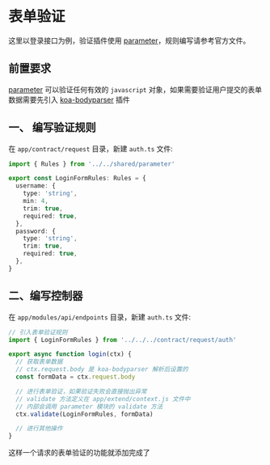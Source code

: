 # 表单验证

这里以登录接口为例，验证插件使用 [parameter][parameter]，规则编写请参考官方文件。

## 前置要求

[parameter][parameter] 可以验证任何有效的 `javascript` 对象，如果需要验证用户提交的表单数据需要先引入 [koa-bodyparser][koa-bodyparser] 插件

## 一、 编写验证规则

在 `app/contract/request` 目录，新建 `auth.ts` 文件:

```typescript
import { Rules } from '../../shared/parameter'

export const LoginFormRules: Rules = {
  username: {
    type: 'string',
    min: 4,
    trim: true,
    required: true,
  },
  password: {
    type: 'string',
    trim: true,
    required: true,
  },
}
```

## 二、编写控制器

在 `app/modules/api/endpoints` 目录，新建 `auth.ts` 文件:

```javascript
// 引入表单验证规则
import { LoginFormRules } from '../../../contract/request/auth'

export async function login(ctx) {
  // 获取表单数据
  // ctx.request.body 是 koa-bodyparser 解析后设置的
  const formData = ctx.request.body

  // 进行表单验证，如果验证失败会直接抛出异常
  // validate 方法定义在 app/extend/context.js 文件中
  // 内部会调用 parameter 模块的 validate 方法
  ctx.validate(LoginFormRules, formData)

  // 进行其他操作
}
```

这样一个请求的表单验证的功能就添加完成了

[parameter]: https://github.com/node-modules/parameter
[koa-bodyparser]: https://github.com/koajs/bodyparser
